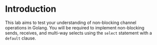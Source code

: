 # Introduction

This lab aims to test your understanding of non-blocking channel operations in Golang. You will be required to implement non-blocking sends, receives, and multi-way selects using the `select` statement with a `default` clause.
